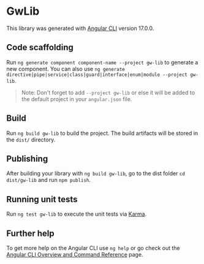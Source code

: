 # GwLib

This library was generated with [Angular CLI](https://github.com/angular/angular-cli) version 17.0.0.

## Code scaffolding

Run `ng generate component component-name --project gw-lib` to generate a new component. You can also use `ng generate directive|pipe|service|class|guard|interface|enum|module --project gw-lib`.
> Note: Don't forget to add `--project gw-lib` or else it will be added to the default project in your `angular.json` file. 

## Build

Run `ng build gw-lib` to build the project. The build artifacts will be stored in the `dist/` directory.

## Publishing

After building your library with `ng build gw-lib`, go to the dist folder `cd dist/gw-lib` and run `npm publish`.

## Running unit tests

Run `ng test gw-lib` to execute the unit tests via [Karma](https://karma-runner.github.io).

## Further help

To get more help on the Angular CLI use `ng help` or go check out the [Angular CLI Overview and Command Reference](https://angular.io/cli) page.
